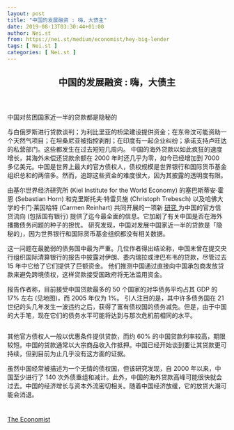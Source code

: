 ```yaml
---
layout: post
title: "中国的发展融资 : 嗨，大债主"
date: 2019-08-13T03:30:44+01:00
author: Nei.st
from: https://nei.st/medium/economist/hey-big-lender
tags: [ Nei.st ]
categories: [ Nei.st ]
---
```


<article class="post-2183 post type-post status-publish format-standard hentry category-economist" id="post-2183">
 <header class="page-header medium Archives">
  <div class="page-header__image">
  </div>
  <div class="page-header__content">
   <h1 class="page-title text-align-center">
    中国的发展融资 : 嗨，大债主
   </h1>
  </div>
 </header>
 <div class="entry-content aesop-entry-content" id="post-2183-content">
  <link as="font" crossorigin="anonymous" href="//cdn.jsdelivr.net/gh/0nd1jyU39XQ/_/glyph/font-face/0uIzqoZjSuJfvSBnvgXTcApMtcVhMcpr.woff" rel="preload" type="font/woff"/>
  <link as="font" crossorigin="anonymous" href="//cdn.jsdelivr.net/gh/0nd1jyU39XQ/_/glyph/font-face/1sTnSLZWDKucPX6SAk.woff" rel="preload" type="font/woff"/>
  <p class="blog-post__description">
   中国对贫困国家近一半的贷款都是隐秘的
  </p>
  <span id="more-2183">
  </span>
  <div class="navigation__primary-inner">
   <a class="economist__link-logo" href="//nei.st/medium/economist">
   </a>
  </div>
  <p>
   与白俄罗斯进行贷款谈判；为利比里亚的桥梁建设提供资金；在东帝汶可能资助一个天然气项目；在坦桑尼亚被指控剥削；在印度有一起企业纠纷；承诺支持卢旺达的私营部门。这些都发生在过去短短几周内。
   <span class="markup--p">
    中国的海外贷款以如此疯狂的速度增长，其海外未偿还贷款余额在 2000 年时还几乎为零，如今已经增加到 7000 多亿美元。中国是世界上最大的官方债权人，债权规模是世界银行和国际货币基金组织总和的两倍多。然而，追踪这些资金的难度很大，因为其披露的透明度有限。
   </span>
  </p>
  <p>
   由基尔世界经济研究所 (Kiel Institute for the World Economy) 的塞巴斯蒂安·霍恩 (Sebastian Horn) 和克里斯托夫·特雷贝施 (Christoph Trebesch) 以及哈佛大学的卡门·莱因哈特 (Carmen Reinhart) 共同开展的一项新
   <a href="https://www.nber.org/papers/w26050.pdf" rel="noopener noreferrer" target="_blank">
    研究
   </a>
   为中国的官方信贷流向 (包括国有银行) 提供了迄今最全面的信息。它加剧了有关中国是否在海外播撒债务问题的种子的担忧。
   <span class="markup--p">
    研究发现，中国对发展中国家近一半的贷款是「隐秘的」，因为世界银行和国际货币基金组织都没有相关数据。
   </span>
  </p>
  <p>
   这一问题在最脆弱的债务国中最为严重。几位作者得出结论称，中国未曾在提交央行组织国际清算银行的报告中披露对伊朗、委内瑞拉或津巴布韦的贷款，尽管过去 15 年中它给了它们提供了巨额资金。
   <span class="markup--p">
    他们推测中国通过直接向中国承包商发放贷款来避免跨境债权，这样贷款接受国政府将无法滥用资金。
   </span>
  </p>
  <p>
   报告作者称，目前接受中国贷款最多的 50 个国家的对华债务平均占其 GDP 的 17% 左右 (见地图)，而 2005 年仅为 1%。
   <span class="markup--p">
    引人注目的是，其中许多债务国在 21 世纪的头几年发生一波违约之后，获得了富有债权国的债务减免。但是，由于中国的大手笔，现在它们的债务水平可能将达到与那次危机前相同的水平。
   </span>
  </p>
  <div class="container img">
   <div class="aspectRatioPlaceholder">
    <div class="progressiveMedia" data-height="873" data-width="1280">
     <img alt="" class="progressiveMedia-image lazyload" data-src="https://cdn.jsdelivr.net/gh/0nd1jyU39XQ/_/img/1/e52bf525ly1g5echvuczmj20zk0o9whk.jpg" id="zoom-default" src="https://cdn.jsdelivr.net/gh/0nd1jyU39XQ/_/img/1/e52bf525ly1g5echvuczmj20zk0o9whk.jpg"/>
    </div>
   </div>
  </div>
  <p>
   其他官方债权人一般以优惠条件提供贷款，而约 60% 的中国贷款利率较高，期限较短。中国的贷款通常以大宗商品收入作抵押。中国已经开始谈到要让其贷款更可持续，但到目前为止几乎没有这方面的证据。
  </p>
  <div class="code-block code-block-1" style="margin: 8px 0; clear: both;">
   <div class="container ads_KbHEVhh8Rw">
    <div class="card card--blog post-sidebar">
     <div class="card-body">
      <div class="logo_ngcontent-kty-0">
      </div>
      <div class="iframe-blocker U6XAMK63Vh00WqvF2BacIQ">
       <div class="background-h60B">
       </div>
       <div class="WumZiPCS4MeMw4pxQ">
       </div>
      </div>
     </div>
     <div class="card-footer">
      <div class="card-footer-wrapper" layout="row bottom-left">
      </div>
     </div>
    </div>
   </div>
  </div>
  <p>
   虽然中国经常被描述为一个无情的债权国，但该研究发现，自 2000 年以来，中国至少进行了 140 次外债重组和减计。此外，中国的海外贷款高峰可能很快就会过去。中国的经济增长与资本外流密切相关。随着中国经济放缓，它的放贷大潮可能会消退。
  </p>
  <div class="container ag ah">
   <div class="fe n el">
    <a class="dt du bn bo bp bq br bs bt bu dv dw bx by dx dy" href="https://nei.st/medium/economist?source=https://www.economist.com/graphic-detail/2019/07/12/chinese-loans-to-poor-countries-are-surging">
     <div class="c ff fg ag ah fh el fi fj ce fk fl fm fn fo fp fq fr fs ft fu">
      <div class="bs em en eo ep eq fv ah fw fg ag bm eu fx q fy fz p ac">
      </div>
     </div>
    </a>
   </div>
  </div>
  <div class="code-block code-block-2" style="margin: 8px 0; clear: both;">
   <br/>
   <div class="container ads_KbHEVhh8Rw">
    <div class="card card--blog post-sidebar">
     <div class="card-body">
      <div class="logo_ngcontent-kty-0">
      </div>
      <div class="iframe-blocker U6XAMK63Vh00WqvF2BacIQ">
       <div class="background-h60B">
       </div>
       <div class="WumZiPCS4MeMw4pxQ">
       </div>
      </div>
     </div>
     <div class="card-footer">
      <div class="card-footer-wrapper" layout="row bottom-left">
      </div>
     </div>
    </div>
   </div>
  </div>
 </div>
 <footer class="entry-footer">
  <div class="categories icon-link">
   <a href="https://nei.st/category/medium/economist" rel="category tag">
    The Economist
   </a>
  </div>
 </footer>
</article>

